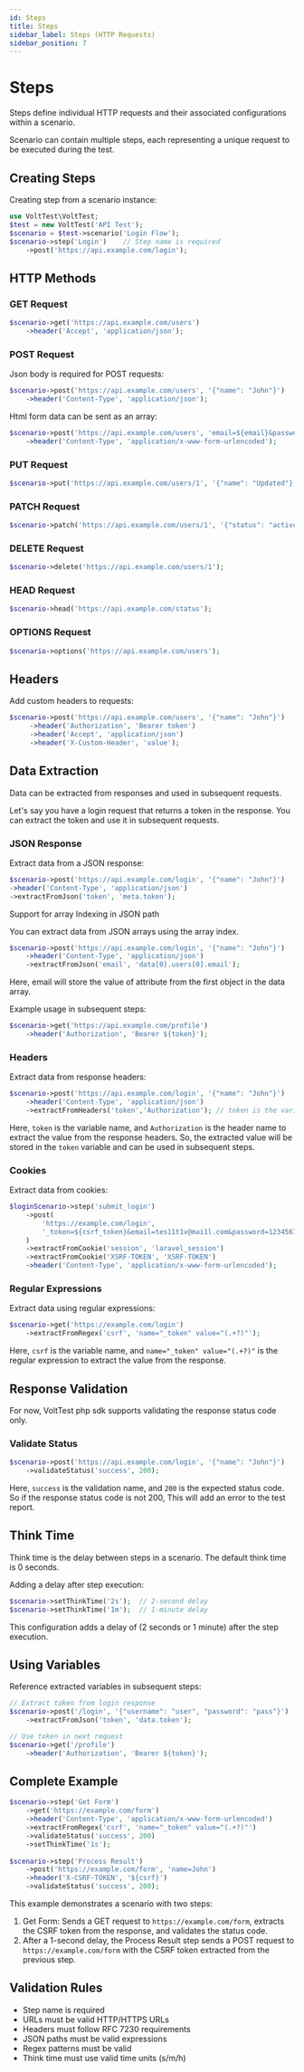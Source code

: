 ```yaml
---
id: Steps
title: Steps
sidebar_label: Steps (HTTP Requests)
sidebar_position: 7
---
```


# Steps

Steps define individual HTTP requests and their associated configurations within a scenario.

Scenario can contain multiple steps, each representing a unique request to be executed during the test.


## Creating Steps
Creating step from a scenario instance:
```php
use VoltTest\VoltTest;
$test = new VoltTest('API Test');
$scenario = $test->scenario('Login Flow');
$scenario->step('Login')    // Step name is required
    ->post('https://api.example.com/login');
```

## HTTP Methods

### GET Request
```php
$scenario->get('https://api.example.com/users')
    ->header('Accept', 'application/json');
```

### POST Request
Json body is required for POST requests:
```php
$scenario->post('https://api.example.com/users', '{"name": "John"}')
    ->header('Content-Type', 'application/json');
```
Html form data can be sent as an array:
```php
$scenario->post('https://api.example.com/users', 'email=${email}&password=${password}')
    ->header('Content-Type', 'application/x-www-form-urlencoded');
```

### PUT Request
```php
$scenario->put('https://api.example.com/users/1', '{"name": "Updated"}');
```
### PATCH Request
```php
$scenario->patch('https://api.example.com/users/1', '{"status": "active"}');
```
### DELETE Request
```php
$scenario->delete('https://api.example.com/users/1');
```
### HEAD Request
```php
$scenario->head('https://api.example.com/status');
```
### OPTIONS Request
```php
$scenario->options('https://api.example.com/users');
```

## Headers

Add custom headers to requests:
```php
$scenario->post('https://api.example.com/users', '{"name": "John"}')
     ->header('Authorization', 'Bearer token')
     ->header('Accept', 'application/json')
     ->header('X-Custom-Header', 'value');
```

## Data Extraction
Data can be extracted from responses and used in subsequent requests.

Let's say you have a login request that returns a token in the response. You can extract the token and use it in subsequent requests.

### JSON Response
Extract data from a JSON response:
```php
$scenario->post('https://api.example.com/login', '{"name": "John"}')
->header('Content-Type', 'application/json')
->extractFromJson('token', 'meta.token');
```
Support for array Indexing in JSON path

You can extract data from JSON arrays using the array index.
```php
$scenario->post('https://api.example.com/login', '{"name": "John"}')
    ->header('Content-Type', 'application/json')
    ->extractFromJson('email', 'data[0].users[0].email');
```
Here, email will store the value of attribute from the first object in the data array.

Example usage in subsequent steps:
```php
$scenario->get('https://api.example.com/profile')
    ->header('Authorization', 'Bearer ${token}');
```

### Headers
Extract data from response headers:
```php
$scenario->post('https://api.example.com/login', '{"name": "John"}')
    ->header('Content-Type', 'application/json')
    ->extractFromHeaders('token','Authorization'); // token is the variable name and Authorization is the header name
```
Here, `token` is the variable name, and `Authorization` is the header name to extract the value from the response headers.
So, the extracted value will be stored in the `token` variable and can be used in subsequent steps.

### Cookies
Extract data from cookies:
```php
$loginScenario->step('submit_login')
    ->post(
        'https://example.com/login',
        '_token=${csrf_token}&email=tes11t1v@mai1l.com&password=12345678'
    )
    ->extractFromCookie('session', 'laravel_session')
    ->extractFromCookie('XSRF-TOKEN', 'XSRF-TOKEN')
    ->header('Content-Type', 'application/x-www-form-urlencoded');
```

### Regular Expressions
Extract data using regular expressions:
```php
$scenario->get('https://example.com/login')
    ->extractFromRegex('csrf', 'name="_token" value="(.+?)"');
```
Here, `csrf` is the variable name, and `name="_token" value="(.+?)"` is the regular expression to extract the value from the response.

## Response Validation
For now, VoltTest php sdk supports validating the response status code only.

### Validate Status
```php
$scenario->post('https://api.example.com/login', '{"name": "John"}')
    ->validateStatus('success', 200);
```
Here, `success` is the validation name, and `200` is the expected status code.
So if the response status code is not 200, This will add an error to the test report.

## Think Time
Think time is the delay between steps in a scenario.
The default think time is 0 seconds.

Adding a delay after step execution:
```php
$scenario->setThinkTime('2s');  // 2-second delay
$scenario->setThinkTime('1m');  // 1-minute delay
```
This configuration adds a delay of (2 seconds or 1 minute) after the step execution.


## Using Variables
Reference extracted variables in subsequent steps:
```php
// Extract token from login response
$scenario->post('/login', '{"username": "user", "password": "pass"}')
    ->extractFromJson('token', 'data.token');

// Use token in next request
$scenario->get('/profile')
    ->header('Authorization', 'Bearer ${token}');
```

## Complete Example

```php
$scenario->step('Get Form')
    ->get('https://example.com/form')
    ->header('Content-Type', 'application/x-www-form-urlencoded')
    ->extractFromRegex('csrf', 'name="_token" value="(.+?)"')
    ->validateStatus('success', 200)
    ->setThinkTime('1s');
    
$scenario->step('Process Result')
    ->post('https://example.com/form', 'name=John')
    ->header('X-CSRF-TOKEN', '${csrf}')
    ->validateStatus('success', 200);
```
This example demonstrates a scenario with two steps:
1. Get Form: Sends a GET request to `https://example.com/form`, extracts the CSRF token from the response, and validates the status code.
2. After a 1-second delay, the Process Result step sends a POST request to `https://example.com/form` with the CSRF token extracted from the previous step.


## Validation Rules
- Step name is required
- URLs must be valid HTTP/HTTPS URLs
- Headers must follow RFC 7230 requirements
- JSON paths must be valid expressions
- Regex patterns must be valid
- Think time must use valid time units (s/m/h)


